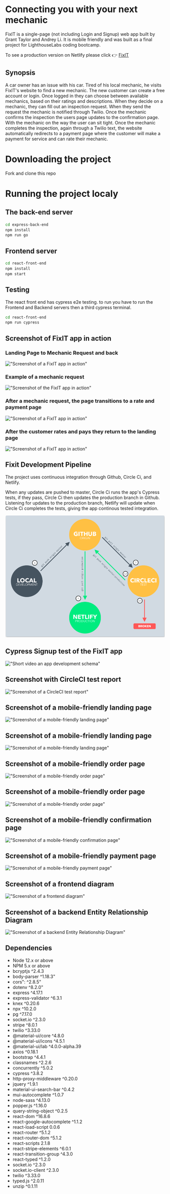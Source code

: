 # Connecting you with your next mechanic

FixIT is a single-page (not including Login and Signup) web app  built by Grant Taylor and Andrey Li. It is mobile friendly and was built as a final project for LighthouseLabs coding bootcamp.

To see a production version on Netlify please click 👉 [FixIT](https://fix-it-lhl.netlify.com/)

## Synopsis

A car owner has an issue with his car. Tired of his local mechanic, he visits FixIT's website to find a new mechanic. The new customer can create a free account or login. Once logged in they can choose between available mechanics, based on their ratings and descriptions. When they decide on a mechanic, they can fill out an inspection request. When they send the request the mechanic is notified through Twilio. Once the mechanic confirms the inspection the users page updates to the confirmation page. With the mechanic on the way the user can sit tight. Once the mechanic completes the inspection, again through a Twilio text, the website automatically redirects to a payment page where the customer will make a payment for service and can rate their mechanic. 

# Downloading the project
  Fork and clone this repo
  

# Running the project localy
## The back-end server
```sh
cd express-back-end
npm install
npm run go
```

## Frontend server

```sh
cd react-front-end
npm install
npm start
```

## Testing
 The react front end has cypress e2e testing. to run you have to run the Frontend and Backend servers then a third cypress terminal.

```sh
cd react-front-end
npm run cypress
```


## Screenshot of FixIT app in action

### Landing Page to Mechanic Request and back
!["Screenshot of a FixIT app in action"](https://media.giphy.com/media/ZBbs2P4a8zPsKFGM9m/giphy.gif)

### Example of a mechanic request
!["Screenshot of the FixIT app in action"](https://media.giphy.com/media/LQ2NcAVRu2EH4dQz8W/giphy.gif)

### After a mechanic request, the page transitions to a rate and payment page
!["Screenshot of a FixIT app in action"](https://media.giphy.com/media/L3R4PYkrExTxdxNgeq/giphy.gif)

### After the customer rates and pays they return to the landing page
!["Screenshot of a FixIT app in action"](https://media.giphy.com/media/eMP0gnT7CNsFOOfKjD/giphy.gif)

## Fixit Development Pipeline

The project uses continuous integration through Github, Circle Ci, and Netlify.

When any updates are pushed to master, Circle Ci runs the app's Cypress tests, if they pass, Circle Ci then updates the production branch in Github. Listening for updates to the production branch, Netlify will update when Circle Ci completes the tests, giving the app continous tested integration.

!["Screenshot of a production schema"](https://github.com/hanuz06/scheduler/blob/master/public/images/scheduler-production-schema.png?raw=true)

## Cypress Signup test of the FixIT app

!["Short video an app development schema"](https://media.giphy.com/media/YmzFekCKwhD3s5x6bo/giphy.gif)

## Screenshot with CircleCI test report

!["Screenshot of a CircleCI test report"](https://github.com/hanuz06/FixIT/blob/master/Readme-pictures/CI-test.png)


## Screenshot of a mobile-friendly landing page

!["Screenshot of a mobile-friendly landing page"](https://github.com/hanuz06/FixIT/blob/readme-branch/readme-pictures/fix-it-mobile-1.png?raw=true)

## Screenshot of a mobile-friendly landing page

!["Screenshot of a mobile-friendly landing page"](https://github.com/hanuz06/FixIT/blob/readme-branch/readme-pictures/fix-it-mobile-2.png?raw=true)

## Screenshot of a mobile-friendly order page

!["Screenshot of a mobile-friendly order page"](https://github.com/hanuz06/FixIT/blob/readme-branch/readme-pictures/fix-it-mobile-3.png?raw=true)

## Screenshot of a mobile-friendly order page

!["Screenshot of a mobile-friendly order page"](https://github.com/hanuz06/FixIT/blob/readme-branch/readme-pictures/fix-it-mobile-4.png?raw=true)

## Screenshot of a mobile-friendly confirmation page

!["Screenshot of a mobile-friendly confirmation page"](https://github.com/hanuz06/FixIT/blob/readme-branch/readme-pictures/fix-it-mobile-5.png?raw=true)

## Screenshot of a mobile-friendly payment page

!["Screenshot of a mobile-friendly payment page"](https://github.com/hanuz06/FixIT/blob/readme-branch/readme-pictures/fix-it-mobile-6.png?raw=true)

## Screenshot of a frontend diagram

!["Screenshot of a frontend diagram"](https://github.com/hanuz06/FixIT/blob/readme-branch/readme-pictures/FixIT-App-Diagram.png?raw=true)

## Screenshot of a backend Entity Relationship Diagram

!["Screenshot of a backend Entity Relationship Diagram"](https://github.com/hanuz06/FixIT/blob/readme-branch/readme-pictures/FixIT-ERD.png?raw=true)

## Dependencies

- Node 12.x or above
- NPM 5.x or above
- bcryptjs ^2.4.3
- body-parser ^1.18.3"
- cors": ^2.8.5"
- dotenv ^8.2.0"
- express ^4.17.1
- express-validator ^6.3.1
- knex ^0.20.6
- npx ^10.2.0
- pg ^7.17.0
- socket.io ^2.3.0
- stripe ^8.0.1
- twilio ^3.33.0
- @material-ui/core ^4.8.0
- @material-ui/icons ^4.5.1
- @material-ui/lab ^4.0.0-alpha.39
- axios ^0.18.1
- bootstrap ^4.4.1
- classnames ^2.2.6
- concurrently ^5.0.2
- cypress ^3.8.2
- http-proxy-middleware ^0.20.0
- jquery ^1.9.1
- material-ui-search-bar ^0.4.2
- mui-autocomplete ^1.0.7
- node-sass ^4.13.0
- popper.js ^1.16.0
- query-string-object ^0.2.5
- react-dom ^16.8.6
- react-google-autocomplete ^1.1.2
- react-load-script 0.0.6
- react-router ^5.1.2
- react-router-dom ^5.1.2
- react-scripts 2.1.8
- react-stripe-elements ^6.0.1
- react-transition-group ^4.3.0
- react-typed ^1.2.0
- socket.io ^2.3.0
- socket.io-client ^2.3.0
- twilio ^3.33.0
- typed.js ^2.0.11
- unzip ^0.1.11